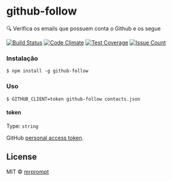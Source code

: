 # github-follow 
🔍  Verifica os emails que possuem conta o Github e os segue

[![Build Status](https://travis-ci.org/mrprompt/github-follow.svg?branch=master)](https://travis-ci.org/mrprompt/github-follow)
[![Code Climate](https://codeclimate.com/github/mrprompt/github-follow/badges/gpa.svg)](https://codeclimate.com/github/mrprompt/github-follow)
[![Test Coverage](https://codeclimate.com/github/mrprompt/github-follow/badges/coverage.svg)](https://codeclimate.com/github/mrprompt/github-follow/coverage)
[![Issue Count](https://codeclimate.com/github/mrprompt/github-follow/badges/issue_count.svg)](https://codeclimate.com/github/mrprompt/github-follow)

### Instalação

```
$ npm install -g github-follow
```

### Uso

```
$ GITHUB_CLIENT=token github-follow contacts.json
```

#### token

Type: `string`  

GitHub [personal access token](https://github.com/settings/tokens/new). 

## License

MIT © [mrprompt](https://mrprompt.com.br)
